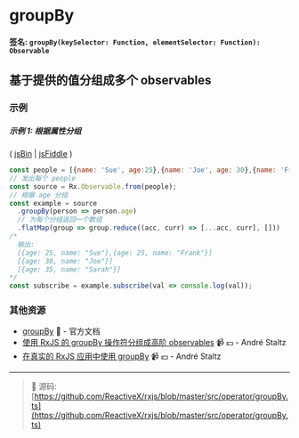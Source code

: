 # groupBy

#### 签名: `groupBy(keySelector: Function, elementSelector: Function): Observable`

## 基于提供的值分组成多个 observables

### 示例

##### 示例 1: 根据属性分组

( [jsBin](http://jsbin.com/zibomoluru/1/edit?js,console) | [jsFiddle](https://jsfiddle.net/btroncone/utncxxvf/) )

```js
const people = [{name: 'Sue', age:25},{name: 'Joe', age: 30},{name: 'Frank', age: 25}, {name: 'Sarah', age: 35}];
// 发出每个 people
const source = Rx.Observable.from(people);
// 根据 age 分组
const example = source
  .groupBy(person => person.age)
  // 为每个分组返回一个数组
  .flatMap(group => group.reduce((acc, curr) => [...acc, curr], []))
/*
  输出:
  [{age: 25, name: "Sue"},{age: 25, name: "Frank"}]
  [{age: 30, name: "Joe"}]
  [{age: 35, name: "Sarah"}]
*/
const subscribe = example.subscribe(val => console.log(val));
```


### 其他资源

* [groupBy](http://cn.rx.js.org/class/es6/Observable.js~Observable.html#instance-method-groupBy) :newspaper: - 官方文档
* [使用 RxJS 的 groupBy 操作符分组成高阶 observables](https://egghead.io/lessons/rxjs-group-higher-order-observables-with-rxjs-groupby?course=use-higher-order-observables-in-rxjs-effectively) :video_camera: :dollar: - André Staltz
* [在真实的 RxJS 应用中使用 groupBy](https://egghead.io/lessons/rxjs-use-groupby-in-real-rxjs-applications?course=use-higher-order-observables-in-rxjs-effectively) :video_camera: :dollar: - André Staltz

---
> :file_folder: 源码:  [https://github.com/ReactiveX/rxjs/blob/master/src/operator/groupBy.ts](https://github.com/ReactiveX/rxjs/blob/master/src/operator/groupBy.ts)
